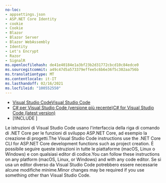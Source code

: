 ```yaml
---
no-loc:
- appsettings.json
- ASP.NET Core Identity
- cookie
- Cookie
- Blazor
- Blazor Server
- Blazor WebAssembly
- Identity
- Let's Encrypt
- Razor
- SignalR
ms.openlocfilehash: de41e40184e1a3bf23b2d31772cbcd10c84edce0
ms.sourcegitcommit: a49c47d5a573379effee5c6b6e36f5c302aa756b
ms.translationtype: MT
ms.contentlocale: it-IT
ms.lasthandoff: 02/16/2021
ms.locfileid: "100552550"
---
```

* [<span data-ttu-id="efed9-101">Visual Studio Code</span><span class="sxs-lookup"><span data-stu-id="efed9-101">Visual Studio Code</span></span>](https://code.visualstudio.com/download)
* [<span data-ttu-id="efed9-102">C# per Visual Studio Code (versione più recente)</span><span class="sxs-lookup"><span data-stu-id="efed9-102">C# for Visual Studio Code (latest version)</span></span>](https://marketplace.visualstudio.com/items?itemName=ms-dotnettools.csharp)
* [!INCLUDE [](~/includes/3.0-SDK.md)]

<span data-ttu-id="efed9-103">Le istruzioni di Visual Studio Code usano l'interfaccia della riga di comando di .NET Core per le funzioni di sviluppo ASP.NET Core, ad esempio la creazione di progetti.</span><span class="sxs-lookup"><span data-stu-id="efed9-103">The Visual Studio Code instructions use the .NET Core CLI for ASP.NET Core development functions such as project creation.</span></span> <span data-ttu-id="efed9-104">È possibile seguire queste istruzioni in tutte le piattaforme (macOS, Linux o Windows) e con qualsiasi editor di codice.</span><span class="sxs-lookup"><span data-stu-id="efed9-104">You can follow these instructions on any platform (macOS, Linux, or Windows) and with any code editor.</span></span> <span data-ttu-id="efed9-105">Se si usa un editor diverso da Visual Studio Code potrebbero essere necessarie alcune modifiche minime.</span><span class="sxs-lookup"><span data-stu-id="efed9-105">Minor changes may be required if you use something other than Visual Studio Code.</span></span>
